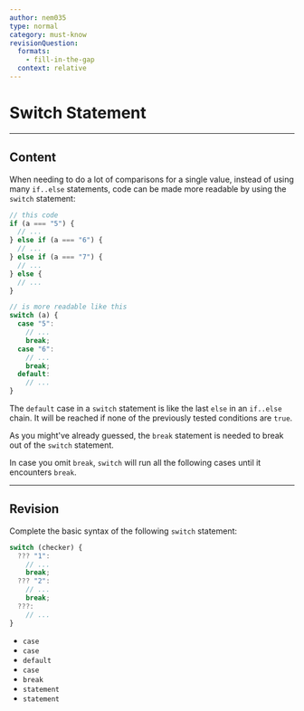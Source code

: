 ```yaml
---
author: nem035
type: normal
category: must-know
revisionQuestion:
  formats:
    - fill-in-the-gap
  context: relative
---
```


# Switch Statement


---

## Content

When needing to do a lot of comparisons for a single value, instead of using many `if..else` statements, code can be made more readable by using the `switch` statement:

```js
// this code
if (a === "5") {
  // ...
} else if (a === "6") {
  // ...
} else if (a === "7") {
  // ...
} else {
  // ...
}

// is more readable like this
switch (a) {
  case "5":
    // ...
    break;
  case "6":
    // ...
    break;
  default:
    // ...
}
```

The `default` case in a `switch` statement is like the last `else` in an `if..else` chain. It will be reached if none of the previously tested conditions are `true`.

As you might've already guessed, the `break` statement is needed to break out of the `switch` statement.

In case you omit `break`, `switch` will run all the following cases until it encounters `break`.


---

## Revision

Complete the basic syntax of the following `switch` statement:

```js
switch (checker) {
  ??? "1":
    // ...
    break;
  ??? "2":
    // ...
    break;
  ???:
    // ...
}
```

- `case`
- `case`
- `default`
- `case`
- `break`
- `statement`
- `statement`
 
